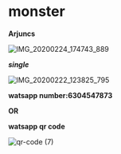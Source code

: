# monster

**Arjuncs**

   
   
   ![IMG_20200224_174743_889](https://user-images.githubusercontent.com/60747203/75564814-d71d1380-5a72-11ea-9b20-b58fc72aa2a5.jpg)

**_single_**

![IMG_20200222_123825_795](https://user-images.githubusercontent.com/60747203/75566278-6f1bfc80-5a75-11ea-830c-100b761d8170.jpg)

**watsapp number:6304547873**

   **OR**

**watsapp qr code**

![qr-code (7)](https://user-images.githubusercontent.com/60747203/75566575-e5b8fa00-5a75-11ea-825f-a7ae96dcd544.png)

